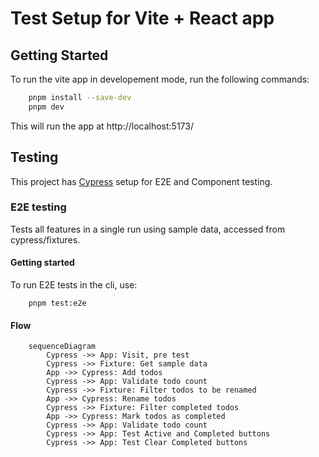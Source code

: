 # Test Setup for Vite + React app

## Getting Started
To run the vite app in developement mode, run the following commands:
```sh
    pnpm install --save-dev
    pnpm dev
```
This will run the app at http://localhost:5173/ 


## Testing

This project has [Cypress](https://www.cypress.io/) setup for E2E and Component testing.

### E2E testing

Tests all features in a single run using sample data, accessed from cypress/fixtures.

#### Getting started

To run E2E tests in the cli, use:
```
    pnpm test:e2e
```

#### Flow

```mermaid
    sequenceDiagram
        Cypress ->> App: Visit, pre test
        Cypress ->> Fixture: Get sample data
        App ->> Cypress: Add todos 
        Cypress ->> App: Validate todo count
        Cypress ->> Fixture: Filter todos to be renamed
        App ->> Cypress: Rename todos
        Cypress ->> Fixture: Filter completed todos
        App ->> Cypress: Mark todos as completed
        Cypress ->> App: Validate todo count
        Cypress ->> App: Test Active and Completed buttons
        Cypress ->> App: Test Clear Completed buttons
```

